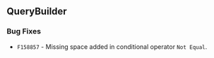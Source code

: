 ##  QueryBuilder

###    Bug Fixes

- `F158857` - Missing space added in conditional operator `Not Equal`.
